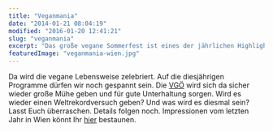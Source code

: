 ```yaml
---
title: "Veganmania"
date: "2014-01-21 08:04:19"
modified: "2016-01-20 12:41:21"
slug: "veganmania"
excerpt: "Das große vegane Sommerfest ist eines der jährlichen Highlights, das mit buntem Programm, vielen verschiedenen Ständen und leckerem Essen lockt."
featuredImage: "veganmania-wien.jpg"
---
```


Da wird die vegane Lebensweise zelebriert. Auf die diesjährigen Programme dürfen wir noch gespannt sein. Die [VGÖ](http://www.vegan.at/) wird sich da sicher wieder große Mühe geben und für gute Unterhaltung sorgen. Wird es wieder einen Weltrekordversuch geben? Und was wird es diesmal sein? Lasst Euch überraschen. Details folgen noch. Impressionen vom letzten Jahr in Wien könnt Ihr [hier](https://www.veganblatt.com/veganmania-fotos) bestaunen.